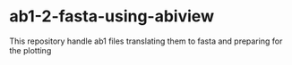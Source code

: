 # ab1-2-fasta-using-abiview
This repository handle ab1 files translating them to fasta and preparing for the plotting


